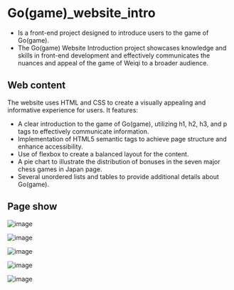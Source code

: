 # Go(game)_website_intro
 - Is a front-end project designed to introduce users to the game of Go(game).
 - The Go(game) Website Introduction project showcases knowledge and skills in front-end development and effectively communicates the nuances and appeal of the game of Weiqi to a broader audience.

## Web content
The website uses HTML and CSS to create a visually appealing and informative experience for users. It features:
 - A clear introduction to the game of Go(game), utilizing h1, h2, h3, and p tags to effectively communicate information.
 - Implementation of HTML5 semantic tags to achieve page structure and enhance accessibility.
 - Use of flexbox to create a balanced layout for the content.
 - A pie chart to illustrate the distribution of bonuses in the seven major chess games in Japan page.
 - Several unordered lists and tables to provide additional details about Go(game).
## Page show

![image](https://user-images.githubusercontent.com/90535397/230704102-b558a6f0-3cdf-4ae8-9a43-50e0ca8d8bbe.png)  

![image](https://user-images.githubusercontent.com/90535397/230704122-86835034-2ee0-41c7-9c9f-7fcf8b6abc64.png)  

![image](https://user-images.githubusercontent.com/90535397/230704130-66ce8d90-c7ed-4ba3-8ff0-a433efeffbe5.png)  

![image](https://user-images.githubusercontent.com/90535397/230704138-f5bb712f-8742-4b0a-9bc4-b3472f383f62.png)  

![image](https://user-images.githubusercontent.com/90535397/230704140-cfb7acb7-4e2f-40bc-8493-e49478f3cdeb.png)

